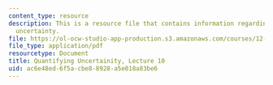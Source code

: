 ```yaml
---
content_type: resource
description: This is a resource file that contains information regarding quantifying
  uncertainty.
file: https://ol-ocw-studio-app-production.s3.amazonaws.com/courses/12-s990-quantifying-uncertainty-fall-2012/ac6e48ed6f5acbe88928a5e018a83be6_MIT12_S990F12_Lecture10.pdf
file_type: application/pdf
resourcetype: Document
title: Quantifying Uncertainity, Lecture 10
uid: ac6e48ed-6f5a-cbe8-8928-a5e018a83be6
---
```

